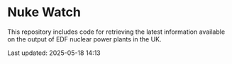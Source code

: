 # Nuke Watch

This repository includes code for retrieving the latest information available on the output of EDF nuclear power plants in the UK.

Last updated: 2025-05-18 14:13